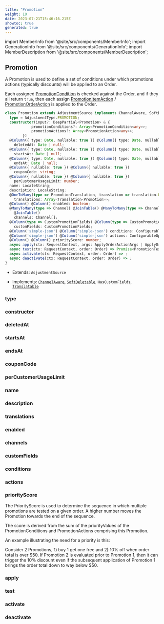```yaml
---
title: "Promotion"
weight: 10
date: 2023-07-21T15:46:16.215Z
showtoc: true
generated: true
---
```

<!-- This file was generated from the Vendure source. Do not modify. Instead, re-run the "docs:build" script -->
import MemberInfo from '@site/src/components/MemberInfo';
import GenerationInfo from '@site/src/components/GenerationInfo';
import MemberDescription from '@site/src/components/MemberDescription';


## Promotion

<GenerationInfo sourceFile="packages/core/src/entity/promotion/promotion.entity.ts" sourceLine="57" packageName="@vendure/core" />

A Promotion is used to define a set of conditions under which promotions actions (typically discounts)
will be applied to an Order.

Each assigned <a href='/reference/typescript-api/promotions/promotion-condition#promotioncondition'>PromotionCondition</a> is checked against the Order, and if they all return `true`,
then each assign <a href='/reference/typescript-api/promotions/promotion-action#promotionitemaction'>PromotionItemAction</a> / <a href='/reference/typescript-api/promotions/promotion-action#promotionorderaction'>PromotionOrderAction</a> is applied to the Order.

```ts title="Signature"
class Promotion extends AdjustmentSource implements ChannelAware, SoftDeletable, HasCustomFields, Translatable {
  type = AdjustmentType.PROMOTION;
  constructor(input?: DeepPartial<Promotion> & {
            promotionConditions?: Array<PromotionCondition<any>>;
            promotionActions?: Array<PromotionAction<any>>;
        })
  @Column({ type: Date, nullable: true }) @Column({ type: Date, nullable: true })
    deletedAt: Date | null;
  @Column({ type: Date, nullable: true }) @Column({ type: Date, nullable: true })
    startsAt: Date | null;
  @Column({ type: Date, nullable: true }) @Column({ type: Date, nullable: true })
    endsAt: Date | null;
  @Column({ nullable: true }) @Column({ nullable: true })
    couponCode: string;
  @Column({ nullable: true }) @Column({ nullable: true })
    perCustomerUsageLimit: number;
  name: LocaleString;
  description: LocaleString;
  @OneToMany(type => PromotionTranslation, translation => translation.base, { eager: true }) @OneToMany(type => PromotionTranslation, translation => translation.base, { eager: true })
    translations: Array<Translation<Promotion>>;
  @Column() @Column() enabled: boolean;
  @ManyToMany(type => Channel) @JoinTable() @ManyToMany(type => Channel)
    @JoinTable()
    channels: Channel[];
  @Column(type => CustomPromotionFields) @Column(type => CustomPromotionFields)
    customFields: CustomPromotionFields;
  @Column('simple-json') @Column('simple-json') conditions: ConfigurableOperation[];
  @Column('simple-json') @Column('simple-json') actions: ConfigurableOperation[];
  @Column() @Column() priorityScore: number;
  async apply(ctx: RequestContext, args: ApplyOrderActionArgs | ApplyOrderItemActionArgs | ApplyShippingActionArgs, state?: PromotionState) => Promise<Adjustment | undefined>;
  async test(ctx: RequestContext, order: Order) => Promise<PromotionTestResult>;
  async activate(ctx: RequestContext, order: Order) => ;
  async deactivate(ctx: RequestContext, order: Order) => ;
}
```
* Extends: <code>AdjustmentSource</code>


* Implements: <code><a href='/reference/typescript-api/entities/interfaces#channelaware'>ChannelAware</a></code>, <code><a href='/reference/typescript-api/entities/interfaces#softdeletable'>SoftDeletable</a></code>, <code>HasCustomFields</code>, <code><a href='/reference/typescript-api/entities/interfaces#translatable'>Translatable</a></code>



<div className="members-wrapper">

### type

<MemberInfo kind="property" type=""   />


### constructor

<MemberInfo kind="method" type="(input?: DeepPartial&#60;<a href='/reference/typescript-api/entities/promotion#promotion'>Promotion</a>&#62; &#38; {             promotionConditions?: Array&#60;<a href='/reference/typescript-api/promotions/promotion-condition#promotioncondition'>PromotionCondition</a>&#60;any&#62;&#62;;             promotionActions?: Array&#60;<a href='/reference/typescript-api/promotions/promotion-action#promotionaction'>PromotionAction</a>&#60;any&#62;&#62;;         }) => Promotion"   />


### deletedAt

<MemberInfo kind="property" type="Date | null"   />


### startsAt

<MemberInfo kind="property" type="Date | null"   />


### endsAt

<MemberInfo kind="property" type="Date | null"   />


### couponCode

<MemberInfo kind="property" type="string"   />


### perCustomerUsageLimit

<MemberInfo kind="property" type="number"   />


### name

<MemberInfo kind="property" type="LocaleString"   />


### description

<MemberInfo kind="property" type="LocaleString"   />


### translations

<MemberInfo kind="property" type="Array&#60;Translation&#60;<a href='/reference/typescript-api/entities/promotion#promotion'>Promotion</a>&#62;&#62;"   />


### enabled

<MemberInfo kind="property" type="boolean"   />


### channels

<MemberInfo kind="property" type="<a href='/reference/typescript-api/entities/channel#channel'>Channel</a>[]"   />


### customFields

<MemberInfo kind="property" type="CustomPromotionFields"   />


### conditions

<MemberInfo kind="property" type="ConfigurableOperation[]"   />


### actions

<MemberInfo kind="property" type="ConfigurableOperation[]"   />


### priorityScore

<MemberInfo kind="property" type="number"   />

The PriorityScore is used to determine the sequence in which multiple promotions are tested
on a given order. A higher number moves the Promotion towards the end of the sequence.

The score is derived from the sum of the priorityValues of the PromotionConditions and
PromotionActions comprising this Promotion.

An example illustrating the need for a priority is this:


Consider 2 Promotions, 1) buy 1 get one free and 2) 10% off when order total is over $50.
If Promotion 2 is evaluated prior to Promotion 1, then it can trigger the 10% discount even
if the subsequent application of Promotion 1 brings the order total down to way below $50.
### apply

<MemberInfo kind="method" type="(ctx: <a href='/reference/typescript-api/request/request-context#requestcontext'>RequestContext</a>, args: ApplyOrderActionArgs | ApplyOrderItemActionArgs | ApplyShippingActionArgs, state?: PromotionState) => Promise&#60;Adjustment | undefined&#62;"   />


### test

<MemberInfo kind="method" type="(ctx: <a href='/reference/typescript-api/request/request-context#requestcontext'>RequestContext</a>, order: <a href='/reference/typescript-api/entities/order#order'>Order</a>) => Promise&#60;PromotionTestResult&#62;"   />


### activate

<MemberInfo kind="method" type="(ctx: <a href='/reference/typescript-api/request/request-context#requestcontext'>RequestContext</a>, order: <a href='/reference/typescript-api/entities/order#order'>Order</a>) => "   />


### deactivate

<MemberInfo kind="method" type="(ctx: <a href='/reference/typescript-api/request/request-context#requestcontext'>RequestContext</a>, order: <a href='/reference/typescript-api/entities/order#order'>Order</a>) => "   />




</div>
